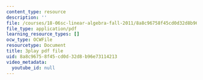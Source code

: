 ```yaml
---
content_type: resource
description: ''
file: /courses/18-06sc-linear-algebra-fall-2011/8a8c96758f45cd0d32d8b96e73114213_vF7eyJ2g3kU.pdf
file_type: application/pdf
learning_resource_types: []
ocw_type: OCWFile
resourcetype: Document
title: 3play pdf file
uid: 8a8c9675-8f45-cd0d-32d8-b96e73114213
video_metadata:
  youtube_id: null
---
```

